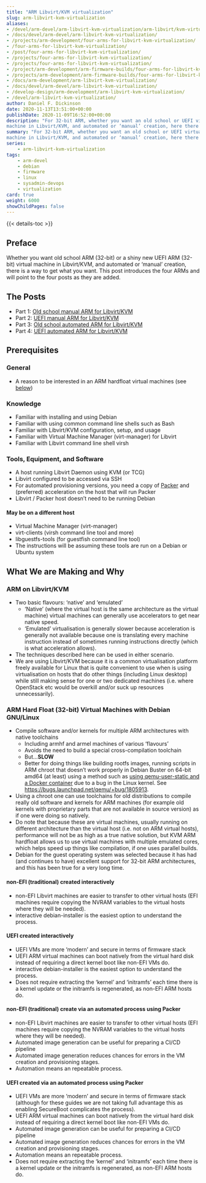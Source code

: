 ```yaml
---
title: "ARM Libvirt/KVM virtualization"
slug: arm-libvirt-kvm-virtualization
aliases:
- /devel/arm-devel/arm-libvirt-kvm-virtualization/arm-libvirt/kvm-virtualization/
- /docs/devel/arm-devel/arm-libvirt-kvm-virtualization/
- /projects/arm-development/four-arms-for-libvirt-kvm-virtualization/
- /four-arms-for-libvirt-kvm-virtualization/
- /post/four-arms-for-libvirt-kvm-virtualization/
- /projects/four-arms-for-libvirt-kvm-virtualization/
- /projects/four-arms-for-libvirt-kvm-virtualization/
- /project/arm-development/arm-firmware-builds/four-arms-for-libvirt-kvm-virtualization/
- /projects/arm-development/arm-firmware-builds/four-arms-for-libvirt-kvm-virtualization/
- /docs/arm-development/arm-libvirt-kvm-virtualization/
- /docs/devel/arm-devel/arm-libvirt-kvm-virtualization/
- /develop-design/arm-development/arm-libvirt-kvm-virtualization/
- /devel/arm-libvirt-kvm-virtualization/
author: Daniel F. Dickinson
date: 2020-11-13T13:51:00+00:00
publishDate: 2020-11-09T16:52:00+00:00
description: "For 32-bit ARM, whether you want an old school or UEFI virtual
machine in Libvirt/KVM, and automated or ‘manual’ creation, here there are docs."
summary: "For 32-bit ARM, whether you want an old school or UEFI virtual
machine in Libvirt/KVM, and automated or ‘manual’ creation, here there are docs."
series:
    - arm-libvirt-kvm-virtualization
tags:
    - arm-devel
    - debian
    - firmware
    - linux
    - sysadmin-devops
    - virtualization
card: true
weight: 6000
showChildPages: false
---
```


{{< details-toc >}}

## Preface

Whether you want old school ARM (32-bit) or a shiny new UEFI ARM (32-bit) virtual
machine in Libvirt/KVM, and automated or ‘manual’ creation, there is a way to
get what you want. This post introduces the four ARMs and will point to the
four posts as they are added.

## The Posts

* Part 1: [Old school manual ARM for Libvirt/KVM](2020-11-09-old-school-manual-arm-for-libvirt-kvm.md)
* Part 2: [UEFI manual ARM for Libvirt/KVM](2020-11-10-uefi-manual-arm-for-libvirt-kvm.md)
* Part 3: [Old school automated ARM for Libvirt/KVM](old-school-automated-arm-for-libvirt/_index.md)
* Part 4: [UEFI automated ARM for Libvirt/KVM](uefi-automated-arm/_index.md)

## Prerequisites

### General

* A reason to be interested in an ARM hardfloat virtual machines (see [below](#arm-hard-float-32-bit-virtual-machines-with-debian-gnulinux))

### Knowledge

* Familiar with installing and using Debian
* Familiar with using common command line shells such as Bash
* Familiar with Libvirt/KVM configuration, setup, and usage
* Familiar with Virtual Machine Manager (virt-manager) for Libvirt
* Familiar with Libvirt command line shell virsh

### Tools, Equipment, and Software

* A host running Libvirt Daemon using KVM (or TCG)
* Libvirt configured to be accessed via SSH
* For automated provisioning versions, you need a copy of [Packer](https://www.packer.io/) and
(preferred) acceleration on the host that will run Packer
* Libvirt / Packer host doesn’t need to be running Debian

#### May be on a different host

* Virtual Machine Manager (virt-manager)
* virt-clients (virsh command line tool and more)
* libguestfs-tools (for guestfish command line tool)
* The instructions will be assuming these tools are run on a Debian or Ubuntu system

## What We are Making and Why

### ARM on Libvirt/KVM

* Two basic flavours: ‘native’ and ‘emulated’
  * ‘Native’ (where the virtual host is the same architecture as the virtual machine)
 virtual machines can generally use accelerators to get near native speed.
  * ‘Emulated’ virtualisation is generally slower because acceleration is generally
 not available because one is translating every machine instruction instead of
 sometimes running instructions directly (which is what acceleration allows).
* The techniques described here can be used in either scenario.
* We are using Libvirt/KVM because it is a common virtualisation platform freely available
for Linux that is quite convenient to use when is using virtualisation on hosts that
do other things (including Linux desktop) while still making sense for one or two
dedicated machines (i.e. where OpenStack etc would be overkill and/or suck up resources
unnecessarily).

### ARM Hard Float (32-bit) Virtual Machines with Debian GNU/Linux

* Compile software and/or kernels for multiple ARM architectures with native toolchains
  * Including armhf and armel machines of various ‘flavours’
  * Avoids the need to build a special cross-compilation toolchain
  * But…**SLOW**
  * Better for doing things like building rootfs images, running scripts in ARM chroot that doesn’t work properly in Debian Buster on 64-bit amd64 (at least) using a method such as [using qemu-user-static and a Docker container](../2019-11-25-building-old-software-on-armel-on-linux-x64-amd64) due to a bug in the Linux kernel. See <https://bugs.launchpad.net/qemu/+bug/1805913>.
* Using a chroot one can use toolchains for old distributions to compile really old software and kernels for ARM machines (for example old kernels with proprietary parts that are not available in source version) as if one were doing so natively.
* Do note that because these are virtual machines, usually running on different architecture than the virtual host (i.e. not on ARM virtual hosts), performance will not be as high as a true native solution, but KVM ARM hardfloat allows us to use virtual machines with multiple emulated cores, which helps speed up things like compilation, if one uses parallel builds.
* Debian for the guest operating system was selected because it has had (and continues to have) excellent support for 32-bit ARM architectures, and this has been true for a very long time.

#### non-EFI (traditional) created interactively

* non-EFI Libvirt machines are easier to transfer to other virtual hosts (EFI
machines require copying the NVRAM variables to the virtual hosts where they
will be needed).
* interactive debian-installer is the easiest option to understand the process.

#### UEFI created interactively

* UEFI VMs are more ‘modern’ and secure in terms of firmware stack
* UEFI ARM virtual machines can boot natively from the virtual hard disk instead
of requiring a direct kernel boot like non-EFI VMs do.
* interactive debian-installer is the easiest option to understand the process.
* Does not require extracting the ‘kernel’ and ‘initramfs’ each time there is a
kernel update or the initramfs is regenerated, as non-EFI ARM hosts do.

#### non-EFI (traditional) create via an automated process using Packer

* non-EFI Libvirt machines are easier to transfer to other virtual hosts (EFI
machines require copying the NVRAM variables to the virtual hosts where they
will be needed).
* Automated image generation can be useful for preparing a CI/CD pipeline
* Automated image generation reduces chances for errors in the VM creation and
provisioning stages.
* Automation means an repeatable process.

#### UEFI created via an automated process using Packer

* UEFI VMs are more ‘modern’ and secure in terms of firmware stack (although for
these guides we are not taking full advantage this as enabling SecureBoot
complicates the process).
* UEFI ARM virtual machines can boot natively from the virtual hard disk instead
of requiring a direct kernel boot like non-EFI VMs do.
* Automated image generation can be useful for preparing a CI/CD pipeline
* Automated image generation reduces chances for errors in the VM creation and
provisioning stages.
* Automation means an repeatable process.
* Does not require extracting the ‘kernel’ and ‘initramfs’ each time there is a
kernel update or the initramfs is regenerated, as non-EFI ARM hosts do.
